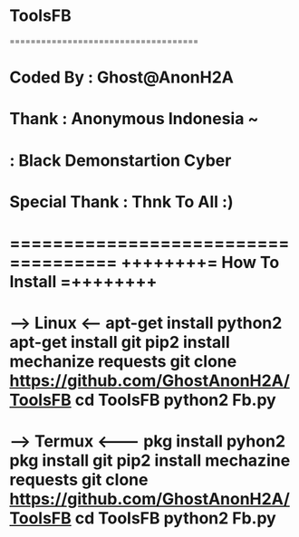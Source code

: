 # ToolsFB

====================================
# Coded By	 : Ghost@AnonH2A
# Thank   	 : Anonymous Indonesia ~ 
#	  	 : Black Demonstartion Cyber
# Special Thank  : Thnk To All :)
====================================
++++++++= How To Install =++++++++
====================================
--> Linux <--
apt-get install python2
apt-get install git
pip2 install mechanize requests
git clone https://github.com/GhostAnonH2A/ToolsFB
cd ToolsFB
python2 Fb.py
====================================
--> Termux <---
pkg install pyhon2
pkg install git
pip2 install mechazine requests
git clone https://github.com/GhostAnonH2A/ToolsFB
cd ToolsFB
python2 Fb.py
====================================
